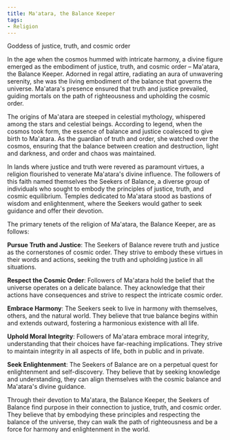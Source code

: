 ```yaml
---
title: Ma'atara, the Balance Keeper 
tags:
- Religion
---
```

Goddess of justice, truth, and cosmic order

In the age when the cosmos hummed with intricate harmony, a divine figure emerged as the embodiment of justice, truth, and cosmic order – Ma'atara, the Balance Keeper. Adorned in regal attire, radiating an aura of unwavering serenity, she was the living embodiment of the balance that governs the universe. Ma'atara's presence ensured that truth and justice prevailed, guiding mortals on the path of righteousness and upholding the cosmic order.

The origins of Ma'atara are steeped in celestial mythology, whispered among the stars and celestial beings. According to legend, when the cosmos took form, the essence of balance and justice coalesced to give birth to Ma'atara. As the guardian of truth and order, she watched over the cosmos, ensuring that the balance between creation and destruction, light and darkness, and order and chaos was maintained.

In lands where justice and truth were revered as paramount virtues, a religion flourished to venerate Ma'atara's divine influence. The followers of this faith named themselves the Seekers of Balance, a diverse group of individuals who sought to embody the principles of justice, truth, and cosmic equilibrium. Temples dedicated to Ma'atara stood as bastions of wisdom and enlightenment, where the Seekers would gather to seek guidance and offer their devotion.

The primary tenets of the religion of Ma'atara, the Balance Keeper, are as follows:

**Pursue Truth and Justice**: The Seekers of Balance revere truth and justice as the cornerstones of cosmic order. They strive to embody these virtues in their words and actions, seeking the truth and upholding justice in all situations.

**Respect the Cosmic Order**: Followers of Ma'atara hold the belief that the universe operates on a delicate balance. They acknowledge that their actions have consequences and strive to respect the intricate cosmic order.

**Embrace Harmony**: The Seekers seek to live in harmony with themselves, others, and the natural world. They believe that true balance begins within and extends outward, fostering a harmonious existence with all life.

**Uphold Moral Integrity**: Followers of Ma'atara embrace moral integrity, understanding that their choices have far-reaching implications. They strive to maintain integrity in all aspects of life, both in public and in private.

**Seek Enlightenment**: The Seekers of Balance are on a perpetual quest for enlightenment and self-discovery. They believe that by seeking knowledge and understanding, they can align themselves with the cosmic balance and Ma'atara's divine guidance.

Through their devotion to Ma'atara, the Balance Keeper, the Seekers of Balance find purpose in their connection to justice, truth, and cosmic order. They believe that by embodying these principles and respecting the balance of the universe, they can walk the path of righteousness and be a force for harmony and enlightenment in the world.